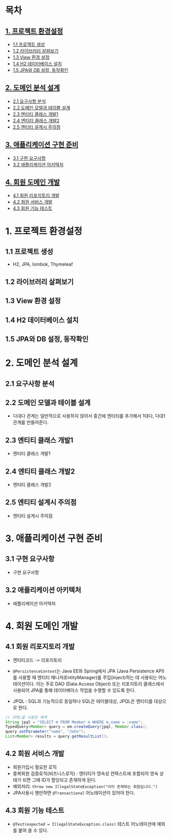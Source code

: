 # 목차

## [1. 프로젝트 환경설정](#1-프로젝트-환경설정)

- [1.1 프로젝트 생성](#11-프로젝트-생성)
- [1.2 라이브러리 살펴보기](#12-라이브러리-살펴보기)
- [1.3 View 환경 설정](#13-view-환경-설정)
- [1.4 H2 데이터베이스 설치](#14-h2-데이터베이스-설치)
- [1.5 JPA와 DB 설정, 동작확인](#15-jpa와-db-설정-동작확인)

## [2. 도메인 분석 설계](#2-도메인-분석-설계)

- [2.1 요구사항 분석](#21-요구사항-분석)
- [2.2 도메인 모델과 테이블 설계](#22-도메인-모델과-테이블-설계)
- [2.3 엔티티 클래스 개발1](#23-엔티티-클래스-개발1)
- [2.4 엔티티 클래스 개발2](#24-엔티티-클래스-개발2)
- [2.5 엔티티 설계시 주의점](#25-엔티티-설계시-주의점)

## [3. 애플리케이션 구현 준비](#3-애플리케이션-구현-준비)

- [3.1 구현 요구사항](#31-구현-요구사항)
- [3.2 애플리케이션 아키텍처](#32-애플리케이션-아키텍처)

## [4. 회원 도메인 개발](#4-회원-도메인-개발)

- [4.1 회원 리포지토리 개발](#41-회원-리포지토리-개발)
- [4.2 회원 서비스 개발](#42-회원-서비스-개발)
- [4.3 회원 기능 테스트](#43-회원-기능-테스트)

# 1. 프로젝트 환경설정

## 1.1 프로젝트 생성

- H2, JPA, lombok, Thymeleaf

## 1.2 라이브러리 살펴보기

## 1.3 View 환경 설정

## 1.4 H2 데이터베이스 설치

## 1.5 JPA와 DB 설정, 동작확인

# 2. 도메인 분석 설계

## 2.1 요구사항 분석

## 2.2 도메인 모델과 테이블 설계

- 다대다 관계는 일반적으로 사용하지 않아서 중간에 엔티티를 추가해서 1대다, 다대1 관계를 만들어준다.

## 2.3 엔티티 클래스 개발1

- 엔티티 클래스 개발1

## 2.4 엔티티 클래스 개발2

- 엔티티 클래스 개발2

## 2.5 엔티티 설계시 주의점

- 엔티티 설계시 주의점

# 3. 애플리케이션 구현 준비

## 3.1 구현 요구사항

- 구현 요구사항

## 3.2 애플리케이션 아키텍처

- 애플리케이션 아키텍처

# 4. 회원 도메인 개발

## 4.1 회원 리포지토리 개발

- 엔티티코드 -> 리포지토리
- `@PersistenceContext`는 Java EE와 Spring에서 JPA (Java Persistence API)를 사용할 때 엔티티 매니저(EntityManager)를 주입(inject)하는 데 사용되는 어노테이션이다. 이는 주로 DAO (Data Access Object) 또는 리포지토리 클래스에서 사용되어 JPA를 통해 데이터베이스 작업을 수행할 수 있도록 한다.

- JPQL : SQL과 기능적으로 동일하나 SQL은 테이블대상, JPQL은 엔티티를 대상으로 한다.

```java
// JPQL을 사용한 예제
String jpql = "SELECT m FROM Member m WHERE m.name = :name";
TypedQuery<Member> query = em.createQuery(jpql, Member.class);
query.setParameter("name", "John");
List<Member> results = query.getResultList();
```

## 4.2 회원 서비스 개발

- 회원가입시 필요한 로직
- 중복회원 검증로직(비즈니스로직) : 엔티티가 영속성 컨텍스트에 포함되어 영속 상태가 되면 그때 ID가 할당되고 존재하게 된다.
- 예외처리: `throw new IllegalStateException("이미 존재하는 회원입니다.")`
- JPA사용시 웬만하면 `@Transactional` 어노테이션이 있어야 한다.

## 4.3 회원 기능 테스트

- `@Test(expected = IllegalStateException.class)` 테스트 어노테이션에 예외를 붙여 쓸 수 있다.
